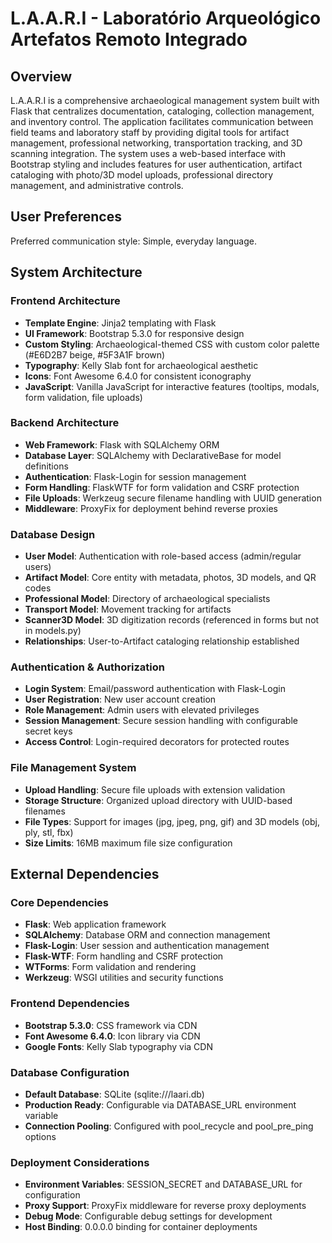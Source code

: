# L.A.A.R.I - Laboratório Arqueológico Artefatos Remoto Integrado

## Overview

L.A.A.R.I is a comprehensive archaeological management system built with Flask that centralizes documentation, cataloging, collection management, and inventory control. The application facilitates communication between field teams and laboratory staff by providing digital tools for artifact management, professional networking, transportation tracking, and 3D scanning integration. The system uses a web-based interface with Bootstrap styling and includes features for user authentication, artifact cataloging with photo/3D model uploads, professional directory management, and administrative controls.

## User Preferences

Preferred communication style: Simple, everyday language.

## System Architecture

### Frontend Architecture
- **Template Engine**: Jinja2 templating with Flask
- **UI Framework**: Bootstrap 5.3.0 for responsive design
- **Custom Styling**: Archaeological-themed CSS with custom color palette (#E6D2B7 beige, #5F3A1F brown)
- **Typography**: Kelly Slab font for archaeological aesthetic
- **Icons**: Font Awesome 6.4.0 for consistent iconography
- **JavaScript**: Vanilla JavaScript for interactive features (tooltips, modals, form validation, file uploads)

### Backend Architecture
- **Web Framework**: Flask with SQLAlchemy ORM
- **Database Layer**: SQLAlchemy with DeclarativeBase for model definitions
- **Authentication**: Flask-Login for session management
- **Form Handling**: FlaskWTF for form validation and CSRF protection
- **File Uploads**: Werkzeug secure filename handling with UUID generation
- **Middleware**: ProxyFix for deployment behind reverse proxies

### Database Design
- **User Model**: Authentication with role-based access (admin/regular users)
- **Artifact Model**: Core entity with metadata, photos, 3D models, and QR codes
- **Professional Model**: Directory of archaeological specialists
- **Transport Model**: Movement tracking for artifacts
- **Scanner3D Model**: 3D digitization records (referenced in forms but not in models.py)
- **Relationships**: User-to-Artifact cataloging relationship established

### Authentication & Authorization
- **Login System**: Email/password authentication with Flask-Login
- **User Registration**: New user account creation
- **Role Management**: Admin users with elevated privileges
- **Session Management**: Secure session handling with configurable secret keys
- **Access Control**: Login-required decorators for protected routes

### File Management System
- **Upload Handling**: Secure file uploads with extension validation
- **Storage Structure**: Organized upload directory with UUID-based filenames
- **File Types**: Support for images (jpg, jpeg, png, gif) and 3D models (obj, ply, stl, fbx)
- **Size Limits**: 16MB maximum file size configuration

## External Dependencies

### Core Dependencies
- **Flask**: Web application framework
- **SQLAlchemy**: Database ORM and connection management
- **Flask-Login**: User session and authentication management
- **Flask-WTF**: Form handling and CSRF protection
- **WTForms**: Form validation and rendering
- **Werkzeug**: WSGI utilities and security functions

### Frontend Dependencies
- **Bootstrap 5.3.0**: CSS framework via CDN
- **Font Awesome 6.4.0**: Icon library via CDN
- **Google Fonts**: Kelly Slab typography via CDN

### Database Configuration
- **Default Database**: SQLite (sqlite:///laari.db)
- **Production Ready**: Configurable via DATABASE_URL environment variable
- **Connection Pooling**: Configured with pool_recycle and pool_pre_ping options

### Deployment Considerations
- **Environment Variables**: SESSION_SECRET and DATABASE_URL for configuration
- **Proxy Support**: ProxyFix middleware for reverse proxy deployments
- **Debug Mode**: Configurable debug settings for development
- **Host Binding**: 0.0.0.0 binding for container deployments